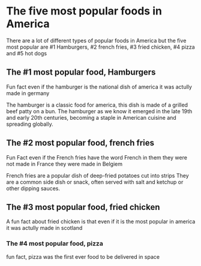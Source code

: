  <!DOCTYPE html>

<head>
   <!body {
  body {
  background-color: blue
}
</head>
<body>
  
  <h1> The five most popular foods in America </h1>
  <P>There are a lot of different types of popular foods in America but the five most popular are #1 Hamburgers, #2 french fries, #3 fried chicken, #4 pizza and #5 hot dogs</p>
  <h2> The #1 most popular food, Hamburgers </h2>
  <p> Fun fact even if the hamburger is the national dish of america it was actully made in germany </p>
  <p>The hamburger is a classic food for america, this dish is made of a grilled beef patty on a bun. The hamburger as we know it emerged in the late 19th and early 20th centuries, becoming a staple in American cuisine and spreading globally.</p>
  <h2> The #2 most popular food, french fries </h2>
  <p>Fun Fact even if the French fries have the word French in them they were not made in France they were made in Belgiem </p>
  <p>French fries are a popular dish of deep-fried potatoes cut into strips  They are a common side dish or snack, often served with salt and ketchup or other dipping sauces. </p>
  <h2> The #3 most popular food, fried chicken </h2>
  <p> A fun fact about fried chicken is that even if it is the most popular in america it was actully made in scotland</p>
  
  <h3> The #4 most popular food, pizza </h3>
  <p>fun fact, pizza was the first ever food to be delivered in space</p>
  
  
  
</body>

